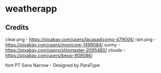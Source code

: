 # weatherapp

## Credits

clear.png - https://pixabay.com/users/lacasadicomo-479006/
rain.png - https://pixabay.com/users/monicore-1499084/
sunny - https://pixabay.com/users/shlomaster-2095460/
clouds - https://pixabay.com/users/bessi-909086/

font PT Sans Narrow - Designed by ParaType